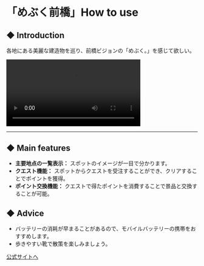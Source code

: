 # 「めぶく前橋」How to use

## ◆ Introduction
各地にある美麗な建造物を巡り、前橋ビジョンの「めぶく。」を感じて欲しい。

<video src="https://firebasestorage.googleapis.com/v0/b/pilgrimage-quest-app.firebasestorage.app/o/%E3%82%81%E3%81%B6%E3%81%8F_%E6%A8%AA%E7%94%BB%E9%9D%A2.mp4?alt=media&token=f9195110-13b9-49da-9057-49705af97c5d" width="70%" controls playsinline autoplay loop></video>

---

## ◆ Main features

* **主要地点の一覧表示：** スポットのイメージが一目で分かります。
* **クエスト機能：** スポットからクエストを受注することができ、クリアすることでポイントを獲得。
* **ポイント交換機能：** クエストで得たポイントを消費することで景品と交換することが可能。

## ◆ Advice
- バッテリーの消耗が早まることがあるので、モバイルバッテリーの携帯をおすすめします。
- 歩きやすい靴で散策を楽しみましょう。

[公式サイトへ](https://example.com/asj-hotel)